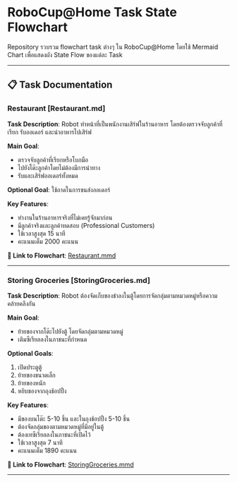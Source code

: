 # RoboCup@Home Task State Flowchart

Repository รวบรวม flowchart task ต่างๆ ใน RoboCup@Home โดยใช้ Mermaid Chart เพื่อแสดงผัง State Flow ของแต่ละ Task

---

## 📋 Task Documentation

### Restaurant [Restaurant.md]

**Task Description**: Robot ทำหน้าที่เป็นพนักงานเสิร์ฟในร้านอาหาร โดยต้องตรวจจับลูกค้าที่เรียก รับออเดอร์ และนำอาหารไปเสิร์ฟ

**Main Goal**: 
- ตรวจจับลูกค้าที่เรียกหรือโบกมือ
- ไปยังโต๊ะลูกค้าโดยไม่ต้องมีการนำทาง
- รับและเสิร์ฟออเดอร์ทั้งหมด

**Optional Goal**: ใช้ถาดในการขนส่งออเดอร์

**Key Features**:
- ทำงานในร้านอาหารจริงที่ไม่เคยรู้จักมาก่อน
- มีลูกค้าจริงและลูกค้าทดสอบ (Professional Customers)
- ใช้เวลาสูงสุด 15 นาที
- คะแนนเต็ม 2000 คะแนน

**🔗 Link to Flowchart**: [Restaurant.mmd](charts/stage_2/restaurant.mmd)

---

### Storing Groceries [StoringGroceries.md]

**Task Description**: Robot ต้องจัดเก็บของชำลงในตู้โดยการจัดกลุ่มตามหมวดหมู่หรือความคล้ายคลึงกัน

**Main Goal**: 
- ย้ายของจากโต๊ะไปยังตู้ โดยจัดกลุ่มตามหมวดหมู่
- เติมซีเรียลลงในภาชนะที่กำหนด

**Optional Goals**:
1. เปิดประตูตู้
2. ย้ายของขนาดเล็ก
3. ย้ายของหนัก
4. หยิบของจากถุงช้อปปิ้ง

**Key Features**:
- มีของบนโต๊ะ 5-10 ชิ้น และในถุงช้อปปิ้ง 5-10 ชิ้น
- ต้องจัดกลุ่มของตามหมวดหมู่ที่มีอยู่ในตู้
- ต้องเทซีเรียลลงในภาชนะที่เปิดไว้
- ใช้เวลาสูงสุด 7 นาที
- คะแนนเต็ม 1890 คะแนน

**🔗 Link to Flowchart**: [StoringGroceries.mmd](charts/stage_1/storing_groceries.mmd)

---
